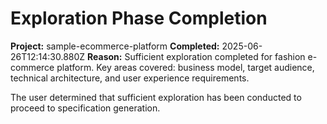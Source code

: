 # Exploration Phase Completion
**Project:** sample-ecommerce-platform
**Completed:** 2025-06-26T12:14:30.880Z
**Reason:** Sufficient exploration completed for fashion e-commerce platform. Key areas covered: business model, target audience, technical architecture, and user experience requirements.

The user determined that sufficient exploration has been conducted to proceed to specification generation.
